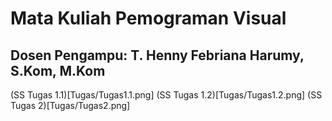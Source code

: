 # Mata Kuliah Pemograman Visual
## Dosen Pengampu: T. Henny Febriana Harumy, S.Kom, M.Kom
(SS Tugas 1.1)[Tugas/Tugas1.1.png]
(SS Tugas 1.2)[Tugas/Tugas1.2.png]
(SS Tugas 2)[Tugas/Tugas2.png]

